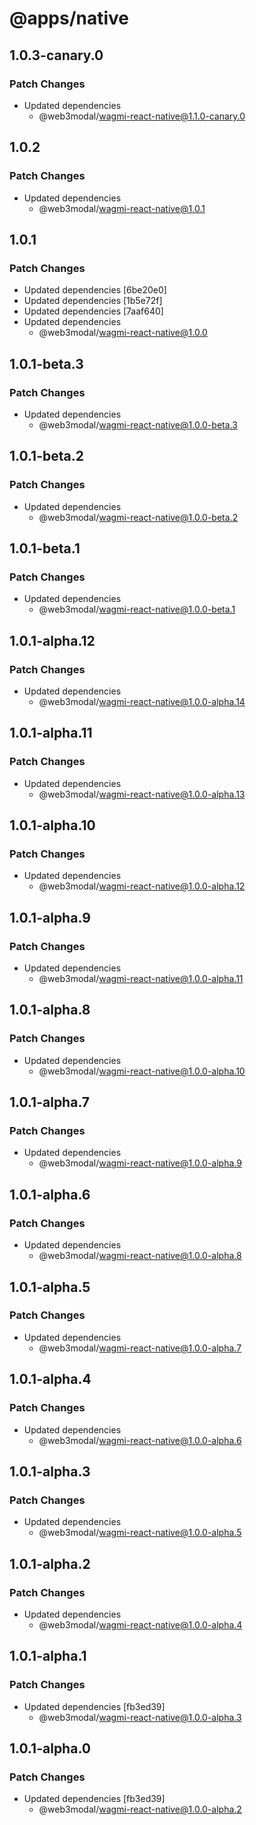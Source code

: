 # @apps/native

## 1.0.3-canary.0

### Patch Changes

- Updated dependencies
  - @web3modal/wagmi-react-native@1.1.0-canary.0

## 1.0.2

### Patch Changes

- Updated dependencies
  - @web3modal/wagmi-react-native@1.0.1

## 1.0.1

### Patch Changes

- Updated dependencies [6be20e0]
- Updated dependencies [1b5e72f]
- Updated dependencies [7aaf640]
- Updated dependencies
  - @web3modal/wagmi-react-native@1.0.0

## 1.0.1-beta.3

### Patch Changes

- Updated dependencies
  - @web3modal/wagmi-react-native@1.0.0-beta.3

## 1.0.1-beta.2

### Patch Changes

- Updated dependencies
  - @web3modal/wagmi-react-native@1.0.0-beta.2

## 1.0.1-beta.1

### Patch Changes

- Updated dependencies
  - @web3modal/wagmi-react-native@1.0.0-beta.1

## 1.0.1-alpha.12

### Patch Changes

- Updated dependencies
  - @web3modal/wagmi-react-native@1.0.0-alpha.14

## 1.0.1-alpha.11

### Patch Changes

- Updated dependencies
  - @web3modal/wagmi-react-native@1.0.0-alpha.13

## 1.0.1-alpha.10

### Patch Changes

- Updated dependencies
  - @web3modal/wagmi-react-native@1.0.0-alpha.12

## 1.0.1-alpha.9

### Patch Changes

- Updated dependencies
  - @web3modal/wagmi-react-native@1.0.0-alpha.11

## 1.0.1-alpha.8

### Patch Changes

- Updated dependencies
  - @web3modal/wagmi-react-native@1.0.0-alpha.10

## 1.0.1-alpha.7

### Patch Changes

- Updated dependencies
  - @web3modal/wagmi-react-native@1.0.0-alpha.9

## 1.0.1-alpha.6

### Patch Changes

- Updated dependencies
  - @web3modal/wagmi-react-native@1.0.0-alpha.8

## 1.0.1-alpha.5

### Patch Changes

- Updated dependencies
  - @web3modal/wagmi-react-native@1.0.0-alpha.7

## 1.0.1-alpha.4

### Patch Changes

- Updated dependencies
  - @web3modal/wagmi-react-native@1.0.0-alpha.6

## 1.0.1-alpha.3

### Patch Changes

- Updated dependencies
  - @web3modal/wagmi-react-native@1.0.0-alpha.5

## 1.0.1-alpha.2

### Patch Changes

- Updated dependencies
  - @web3modal/wagmi-react-native@1.0.0-alpha.4

## 1.0.1-alpha.1

### Patch Changes

- Updated dependencies [fb3ed39]
  - @web3modal/wagmi-react-native@1.0.0-alpha.3

## 1.0.1-alpha.0

### Patch Changes

- Updated dependencies [fb3ed39]
  - @web3modal/wagmi-react-native@1.0.0-alpha.2
